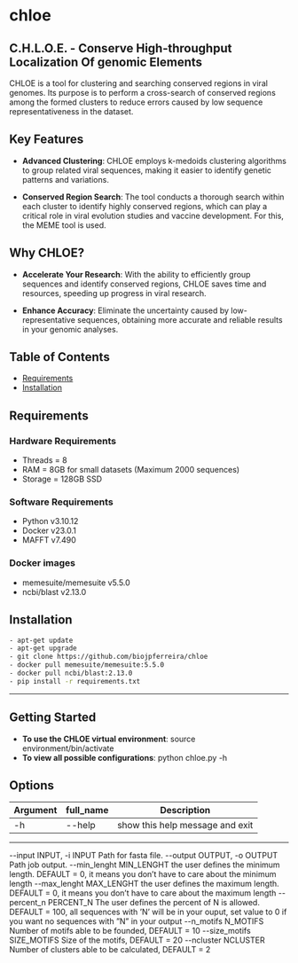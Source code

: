# chloe
C.H.L.O.E. - Conserve High-throughput Localization Of genomic Elements
---
CHLOE is a tool for clustering and searching conserved regions in viral genomes. Its purpose is to perform a cross-search of conserved regions among the formed clusters to reduce errors caused by low sequence representativeness in the dataset.

## Key Features

- **Advanced Clustering**: CHLOE employs k-medoids clustering algorithms to group related viral sequences, making it easier to identify genetic patterns and variations.

- **Conserved Region Search**: The tool conducts a thorough search within each cluster to identify highly conserved regions, which can play a critical role in viral evolution studies and vaccine development. For this, the MEME tool is used.

## Why CHLOE?

- **Accelerate Your Research**: With the ability to efficiently group sequences and identify conserved regions, CHLOE saves time and resources, speeding up progress in viral research.

- **Enhance Accuracy**: Eliminate the uncertainty caused by low-representative sequences, obtaining more accurate and reliable results in your genomic analyses.

## Table of Contents

- [Requirements](#requirements)
- [Installation](#installation)

## Requirements

### Hardware Requirements
- Threads = 8
- RAM = 8GB for small datasets (Maximum 2000 sequences)
- Storage = 128GB SSD

### Software Requirements
- Python v3.10.12
- Docker v23.0.1
- MAFFT v7.490

### Docker images
- memesuite/memesuite v5.5.0
- ncbi/blast v2.13.0

## Installation

```bash
- apt-get update
- apt-get upgrade
- git clone https://github.com/biojpferreira/chloe
- docker pull memesuite/memesuite:5.5.0
- docker pull ncbi/blast:2.13.0
- pip install -r requirements.txt
```

---

## Getting Started

- **To use the CHLOE virtual environment**: source environment/bin/activate
- **To view all possible configurations**: python chloe.py -h

## Options
| Argument | full_name | Description |
|----------|-----------|-------------|
| -h | --help | show this help message and exit |

---

  --input INPUT, -i INPUT
                        Path for fasta file.
  --output OUTPUT, -o OUTPUT
                        Path job output.
  --min_lenght MIN_LENGHT
                        the user defines the minimum length. DEFAULT = 0, it means you don’t have to care about the minimum length
  --max_lenght MAX_LENGHT
                        the user defines the maximum length. DEFAULT = 0, it means you don’t have to care about the maximum length
  --percent_n PERCENT_N
                        The user defines the percent of N is allowed. DEFAULT = 100, all sequences with ’N’ will be in your ouput, set value
                        to 0 if you want no sequences with ”N” in your output
  --n_motifs N_MOTIFS   Number of motifs able to be founded, DEFAULT = 10
  --size_motifs SIZE_MOTIFS
                        Size of the motifs, DEFAULT = 20
  --ncluster NCLUSTER   Number of clusters able to be calculated, DEFAULT = 2
